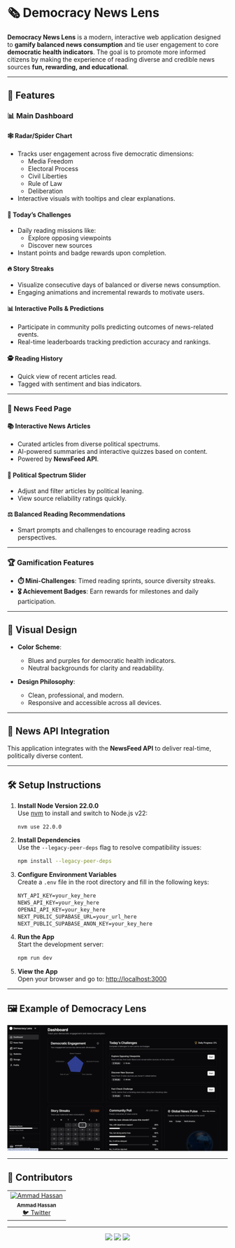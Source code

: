 # 🗞️ Democracy News Lens

**Democracy News Lens** is a modern, interactive web application designed to **gamify balanced news consumption** and tie user engagement to core **democratic health indicators**. The goal is to promote more informed citizens by making the experience of reading diverse and credible news sources **fun, rewarding, and educational**.

---

## 🚀 Features

### 📊 Main Dashboard

#### 🕸️ Radar/Spider Chart
- Tracks user engagement across five democratic dimensions:
  - Media Freedom
  - Electoral Process
  - Civil Liberties
  - Rule of Law
  - Deliberation
- Interactive visuals with tooltips and clear explanations.

#### 🎯 Today’s Challenges
- Daily reading missions like:
  - Explore opposing viewpoints
  - Discover new sources
- Instant points and badge rewards upon completion.

#### 🔥 Story Streaks
- Visualize consecutive days of balanced or diverse news consumption.
- Engaging animations and incremental rewards to motivate users.

#### 📊 Interactive Polls & Predictions
- Participate in community polls predicting outcomes of news-related events.
- Real-time leaderboards tracking prediction accuracy and rankings.

#### 🕵️ Reading History
- Quick view of recent articles read.
- Tagged with sentiment and bias indicators.

---

### 📰 News Feed Page

#### 📚 Interactive News Articles
- Curated articles from diverse political spectrums.
- AI-powered summaries and interactive quizzes based on content.
- Powered by **NewsFeed API**.

#### 🧭 Political Spectrum Slider
- Adjust and filter articles by political leaning.
- View source reliability ratings quickly.

#### ⚖️ Balanced Reading Recommendations
- Smart prompts and challenges to encourage reading across perspectives.

---

### 🏆 Gamification Features

- **⏱️ Mini-Challenges**: Timed reading sprints, source diversity streaks.
- **🎖️ Achievement Badges**: Earn rewards for milestones and daily participation.

---

## 🎨 Visual Design

- **Color Scheme**: 
  - Blues and purples for democratic health indicators.
  - Neutral backgrounds for clarity and readability.

- **Design Philosophy**:
  - Clean, professional, and modern.
  - Responsive and accessible across all devices.

---

## 📡 News API Integration

This application integrates with the **NewsFeed API** to deliver real-time, politically diverse content.

---

## 🛠️ Setup Instructions

1. **Install Node Version 22.0.0**  
   Use [nvm](https://github.com/nvm-sh/nvm) to install and switch to Node.js v22:
   ```bash
   nvm use 22.0.0
   ```

2. **Install Dependencies**  
   Use the `--legacy-peer-deps` flag to resolve compatibility issues:
   ```bash
   npm install --legacy-peer-deps
   ```

3. **Configure Environment Variables**  
   Create a `.env` file in the root directory and fill in the following keys:
   ```
   NYT_API_KEY=your_key_here
   NEWS_API_KEY=your_key_here
   OPENAI_API_KEY=your_key_here
   NEXT_PUBLIC_SUPABASE_URL=your_url_here
   NEXT_PUBLIC_SUPABASE_ANON_KEY=your_key_here
   ```

4. **Run the App**  
   Start the development server:
   ```bash
   npm run dev
   ```

5. **View the App**  
   Open your browser and go to: [http://localhost:3000](http://localhost:3000)

---

## 🖼️ Example of Democracy Lens

![screenshot](Images/HomePage.png)

---

## 👥 Contributors

<table>
  <tr>
    <td align="center">
      <a href="https://www.linkedin.com/in/ammadhassan1/">
        <img src="https://avatars.githubusercontent.com/u/68733309?v=4" width="80px;" alt="Ammad Hassan"/>
        <br />
        <sub><b>Ammad Hassan</b></sub>
      </a>
      <br />
      <a href="https://x.com/ammadeth" target="_blank">🐦 Twitter</a>
    </td>
  </tr>
</table>

---

<p align="center">
  <img src="https://forthebadge.com/images/badges/made-with-javascript.svg" />
  <img src="https://forthebadge.com/images/badges/built-with-love.svg" />
  <img src="https://forthebadge.com/images/badges/powered-by-coffee.svg" />
</p>
